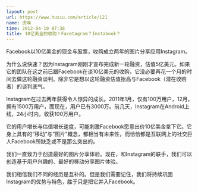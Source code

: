 ```yaml
---
layout: post
url: https://www.huxiu.com/article/121
name: 虎嗅
time: 2012-04-10 07:38
title: 10亿美金的收购！Facetagram？Instabook？
---
```

Facebook以10亿美金的现金与股票，收购成立两年的图片分享应用Instagram。

为什么说快速？因为Instagram刚刚才宣布完成新一轮融资，估值5亿美元。如果它的团队在这之前已跟Facebook在谈10亿美元的收购，它没必要再花一个月的时间去做这轮融资谈判。除非它是想以这轮融资估值抬高与Facebook（潜在收购者）的谈判底气。

Instagram在过去两年获得令人惊异的成长。2011年1月，仅有100万用户，12月，拥有1500万用户，而现在，用户已有3000万。前几天，Instagram在Android上线，24小时内，收获100万用户。

它的用户增长与估值增长速度，可能刺激Facebook愿意出价10亿美金拿下它。它身上具有的“移动”与“图片”概念，都相当有未来性，而恰恰都是互联网上的社交巨人Facebook所缺乏或不是那么突出的。

我们一直致力于创造最好的图片分享体验。现在，和Instagram的联手，我们可以创造基于用户兴趣的、最好的移动分享图片体验。

我们相信我们不同的经历是互补的。但是我们需要记住，我们将持续巩固Instagram的优势与特色，胜于只是把它并入Facebook。

